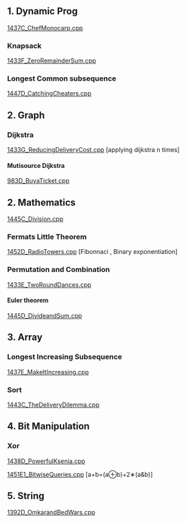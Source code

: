 ## 1. Dynamic Prog

[1437C_ChefMonocarp.cpp](https://github.com/duttaANI/AL_Lab/blob/master/codeforces/1437C_ChefMonocarp.cpp)

### Knapsack

[1433F_ZeroRemainderSum.cpp](https://github.com/duttaANI/AL_Lab/blob/master/codeforces/1433F_ZeroRemainderSum.cpp)

### Longest Common subsequence

[1447D_CatchingCheaters.cpp](https://github.com/duttaANI/AL_Lab/blob/master/codeforces/Nov2020/1447D_CatchingCheaters.cpp)

## 2. Graph

### Dijkstra

[1433G_ReducingDeliveryCost.cpp](https://github.com/duttaANI/AL_Lab/blob/master/codeforces/1433G_ReducingDeliveryCost.cpp) [applying dijkstra n times]

#### Mutisource Dijkstra

[983D_BuyaTicket.cpp](https://github.com/duttaANI/AL_Lab/blob/master/codeforces/983D_BuyaTicket.cpp)

## 2. Mathematics

[1445C_Division.cpp](https://github.com/duttaANI/AL_Lab/blob/master/codeforces/1445C_Division.cpp)

### Fermats Little Theorem

[1452D_RadioTowers.cpp](https://github.com/duttaANI/AL_Lab/blob/master/codeforces/Nov2020/1452D_RadioTowers.cpp) [Fibonnaci , Binary exponentiation]

### Permutation and Combination

[1433E_TwoRoundDances.cpp](https://github.com/duttaANI/AL_Lab/blob/master/codeforces/1433E_TwoRoundDances.cpp) 

#### Euler theorem

[1445D_DivideandSum.cpp](https://github.com/duttaANI/AL_Lab/blob/master/codeforces/Oct2020/1445D_DivideandSum.cpp)

## 3. Array

### Longest Increasing Subsequence 

[1437E_MakeItIncreasing.cpp](https://github.com/duttaANI/AL_Lab/blob/master/codeforces/1437E_MakeItIncreasing.cpp)

### Sort

[1443C_TheDeliveryDilemma.cpp](https://github.com/duttaANI/AL_Lab/blob/master/codeforces/1443C_TheDeliveryDilemma.cpp)

## 4. Bit Manipulation

### Xor

[1438D_PowerfulKsenia.cpp](https://github.com/duttaANI/AL_Lab/blob/master/codeforces/Nov2020/1438D_PowerfulKsenia.cpp)

[1451E1_BitwiseQueries.cpp](https://github.com/duttaANI/AL_Lab/blob/master/codeforces/Nov2020/1451E1_BitwiseQueries.cpp) [a+b=(a⊕b)+2∗(a&b)]

## 5. String

[1392D_OmkarandBedWars.cpp](https://github.com/duttaANI/AL_Lab/blob/master/codeforces/1392D_OmkarandBedWars.cpp)

